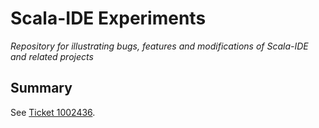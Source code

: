 # Scala-IDE Experiments
*Repository for illustrating bugs, features and modifications of Scala-IDE and related projects*

## Summary
See [Ticket 1002436](https://www.assembla.com/spaces/scala-ide/tickets/1002436-type-annotations-on-lazy-val-are-not-properly-renamed#/activity/ticket:).